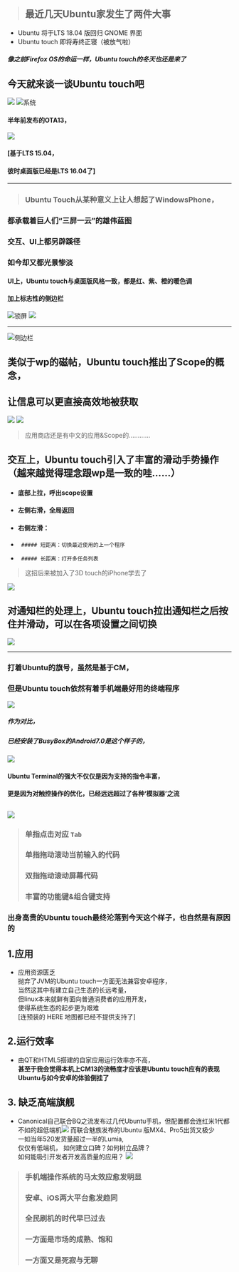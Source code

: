 > ## 最近几天Ubuntu家发生了两件大事  

* Ubuntu 将于LTS 18.04 版回归 GNOME 界面
* Ubuntu touch 即将寿终正寝（被放气啦）

##### 像之前Firefox OS的命运一样，Ubuntu touch的冬天也还是来了
## 今天就来谈一谈Ubuntu touch吧  
![](./U18.jpg)
![系统](./U4.png)   
#### 半年前发布的OTA13，
![](./U16.png)  

#### [基于LTS 15.04，
#### 彼时桌面版已经是LTS 16.04了]
***
> ### Ubuntu Touch从某种意义上让人想起了WindowsPhone，  
 ### 都承载着巨人们“三屏一云”的雄伟蓝图
 ### 交互、UI上都另辟蹊径
 ### 如今却又都光景惨淡
 
#### UI上，Ubuntu touch与桌面版风格一致，都是红、紫、橙的暖色调  
#### 加上标志性的侧边栏 

![锁屏](./U11.png)
![](./U1.png)
***
![侧边栏](./U9.png)

## 类似于wp的磁帖，Ubuntu touch推出了Scope的概念，  
## 让信息可以更直接高效地被获取
![](./U8.png)
![](./U7.png)
> 应用商店还是有中文的应用&Scope的…………


## 交互上，Ubuntu touch引入了丰富的滑动手势操作（越来越觉得理念跟wp是一致的哇……）
* #### 底部上拉，呼出scope设置
* #### 左侧右滑，全局返回
* #### 右侧左滑： 
 * 		##### 短距离：切换最近使用的上一个程序  
 * 		##### 长距离：打开多任务列表 
> 这招后来被加入了3D touch的iPhone学去了

![](./U3.png)
## 对通知栏的处理上，Ubuntu touch拉出通知栏之后按住并滑动，可以在各项设置之间切换
![](./U10.png)
***
### 打着Ubuntu的旗号，虽然是基于CM，
### 但是Ubuntu touch依然有着手机端最好用的终端程序
![](./U15.png)
##### 作为对比，
##### 已经安装了BusyBox的Android7.0是这个样子的，
![](./U17.jpg)
#### Ubuntu Terminal的强大不仅仅是因为支持的指令丰富，
#### 更是因为对触控操作的优化，已经远远超过了各种‘模拟器’之流
![](./U14.png)
---
> ### 单指点击对应 `Tab`  
> ### 单指拖动滚动当前输入的代码  
> ### 双指拖动滚动屏幕代码
> ### 丰富的功能键&组合键支持

### 出身高贵的Ubuntu touch最终沦落到今天这个样子，也自然是有原因的

## 1.应用
* 应用资源匮乏  
 抛弃了JVM的Ubuntu touch一方面无法兼容安卓程序，  
 当然这其中有建立自己生态的长远考量，  
 但linux本来就鲜有面向普通消费者的应用开发，  
 使得系统生态的起步更为艰难  
 [连预装的 HERE 地图都已经不提供支持了]
## 2.运行效率
* 由QT和HTML5搭建的自家应用运行效率亦不高，  
 **甚至于我会觉得本机上CM13的流畅度才应该是Ubuntu touch应有的表现**  
 **Ubuntu与如今安卓的体验倒挂了** 
## 3. 缺乏高端旗舰  
 * Canonical自己联合BQ之流发布过几代Ubuntu手机，但配置都会连红米1代都        不如的超低端机![](./U20.jpg)
  而联合魅族发布的Ubuntu 版MX4、Pro5出货又极少  
  一如当年520发货量超过一半的Lumia,  
  仅仅有低端机，
  如何建立口碑？如何树立品牌？  
  如何能吸引开发者开发高质量的应用？
![](./U19.jpg)
> ### 手机端操作系统的马太效应愈发明显  
> ### 安卓、iOS两大平台愈发趋同  
> ### 全民刷机的时代早已过去  
> ### 一方面是市场的成熟、饱和  
> ### 一方面又是死寂与无聊
